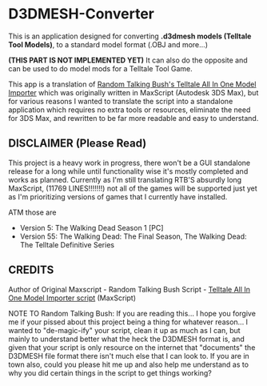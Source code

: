# D3DMESH-Converter
This is an application designed for converting **.d3dmesh models (Telltale Tool Models)**, to a standard model format (.OBJ and more...) 

**(THIS PART IS NOT IMPLEMENTED YET)** It can also do the opposite and can be used to do model mods for a Telltale Tool Game.

This app is a translation of [Random Talking Bush's Telltale All In One Model Importer](https://forum.xentax.com/viewtopic.php?f=16&t=11687&sid=6f8042ba574b8db30c500fe4520a66fc) which was originally written in MaxScript (Autodesk 3DS Max), but for various reasons I wanted to translate the script into a standalone application which requires no extra tools or resources, eliminate the need for 3DS Max, and rewritten to be far more readable and easy to understand.

## DISCLAIMER (Please Read)
This project is a heavy work in progress, there won't be a GUI standalone release for a long while until functionality wise it's mostly completed and works as planned. Currently as I'm still translating RTB'S absurdly long MaxScript, (11769 LINES!!!!!!!) not all of the games will be supported just yet as I'm prioritizing versions of games that I currently have installed. 

ATM those are 
- Version 5: The Walking Dead Season 1 [PC]
- Version 55: The Walking Dead: The Final Season, The Walking Dead: The Telltale Definitive Series

## CREDITS
Author of Original Maxscript - Random Talking Bush
Script - [Telltale All In One Model Importer script](https://forum.xentax.com/viewtopic.php?f=16&t=11687) (MaxScript)

NOTE TO Random Talking Bush: 
If you are reading this... I hope you forgive me if your pissed about this project being a thing for whatever reason... I wanted to "de-magic-ify" your script, clean it up as much as I can, but mainly to understand better what the heck the D3DMESH format is, and given that your script is only resource on the internet that "documents" the D3DMESH file format there isn't much else that I can look to. If you are in town also, could you please hit me up and also help me understand as to why you did certain things in the script to get things working?
